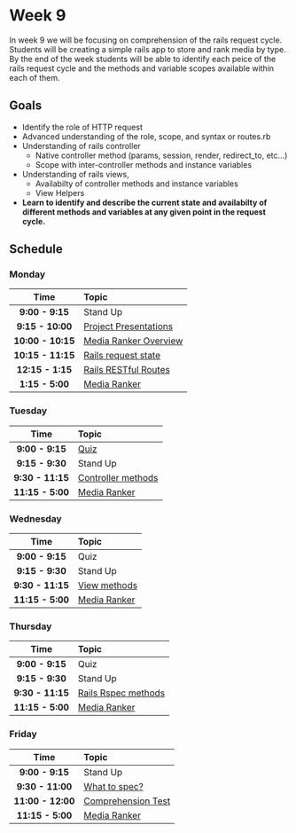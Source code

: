 # Week 9

In week 9 we will be focusing on comprehension of the rails request cycle. Students will be creating a simple rails app to store and rank media by type. By the end of the week students will be able to identify each peice of the rails request cycle and the methods and variable scopes available within each of them.

## Goals

- Identify the role of HTTP request
- Advanced understanding of the role, scope, and syntax or routes.rb
- Understanding of rails controller 
    - Native controller method (params, session, render, redirect_to, etc...)
    - Scope with inter-controller methods and instance variables
- Understanding of rails views, 
    - Availabilty of controller methods and instance variables
    - View Helpers
- **Learn to identify and describe the current state and availabilty of different methods and variables at any given point in the request cycle.**

## Schedule
### Monday

| Time              | Topic               |
|:-----------------:|:--------------------|
| **9:00 - 9:15**   | Stand Up            |
| **9:15 - 10:00**  | [Project Presentations](../week8/project-outline.md) |
| **10:00 - 10:15**   | [Media Ranker Overview](resources/media_ranker.md) |
| **10:15 - 11:15**  | [Rails request state](monday/rails-request-state.md)        |
| **12:15 - 1:15**  | [Rails RESTful Routes](monday/resources/restful-routes.md)        |
| **1:15 - 5:00**  | [Media Ranker](resources/media_ranker.md)          |

### Tuesday

| Time              | Topic               |
|:-----------------:|:--------------------|
| **9:00 - 9:15**   | [Quiz](https://canvas.instructure.com/courses/819456/quizzes/893427)                |
| **9:15 - 9:30**   | Stand Up            |
| **9:30 - 11:15**  | [Controller methods](tuesday/controller-methods.md)        |
| **11:15 - 5:00**  | [Media Ranker](resources/media_ranker.md)          |


### Wednesday

| Time              | Topic               |
|:-----------------:|:--------------------|
| **9:00 - 9:15**   | Quiz                |
| **9:15 - 9:30**   | Stand Up            |
| **9:30 - 11:15**  | [View methods](wednesday/view-methods.md)        |
| **11:15 - 5:00**  | [Media Ranker](resources/media_ranker.md)          |

### Thursday

| Time              | Topic               |
|:-----------------:|:--------------------|
| **9:00 - 9:15**   | Quiz                |
| **9:15 - 9:30**   | Stand Up            |
| **9:30 - 11:15**  | [Rails Rspec methods](thursday/rails-rspec-methods.md)        |
| **11:15 - 5:00**  | [Media Ranker](resources/media_ranker.md)          |

### Friday

| Time              | Topic               |
|:-----------------:|:--------------------|
| **9:00 - 9:15**   | Stand Up            |
| **9:30 - 11:00**  | [What to spec?](friday/what-to-spec.md)        |
| **11:00 - 12:00**  | [Comprehension Test](https://canvas.instructure.com/courses/819456/quizzes/891812)        |
| **11:15 - 5:00**  | [Media Ranker](resources/media_ranker.md)          |
